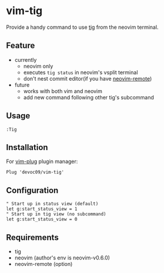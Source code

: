 vim-tig
=======

Provide a handy command to use [tig](https://github.com/jonas/tig) from the neovim terminal.

Feature
-------

-	currently
	-	neovim only
	-	executes `tig status` in neovim's vsplit terminal
	-	don't nest commit editor(if you have [neovim-remote](https://github.com/mhinz/neovim-remote)\)
-	future
	-	works with both vim and neovim
	-	add new command following other tig's subcommand

Usage
-----

```
:Tig
```

Installation
------------

For [vim-plug](https://github.com/junegunn/vim-plug) plugin manager:

```
Plug 'devoc09/vim-tig'
```

Configuration
-------------

```
" Start up in status view (default)
let g:start_status_view = 1
" Start up in tig view (no subcommand)
let g:start_status_view = 0
```

Requirements
------------

-	tig
-	neovim (author's env is neovim-v0.6.0)
-	neovim-remote (option)
